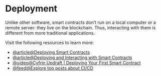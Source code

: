 # Deployment

Unlike other software, smart contracts don’t run on a local computer or a remote server: they live on the blockchain. Thus, interacting with them is different from more traditional applications.

Visit the following resources to learn more:

- [@article@Deploying Smart Contracts](https://ethereum.org/en/developers/docs/smart-contracts/deploying/)
- [@article@Deploying and Interacting with Smart Contracts](https://docs.openzeppelin.com/learn/deploying-and-interacting)
- [@video@Cyfrin Updraft | Deploying Your First Smart Contract](https://updraft.cyfrin.io/courses/solidity/simple-storage/deploying-solidity-smart-contract)
- [@feed@Explore top posts about CI/CD](https://app.daily.dev/tags/cicd?ref=roadmapsh)